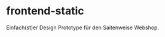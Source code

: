 # frontend-static

Einfach(st)er Design Prototype für den Saitenweise Webshop.

<!-- [Zur Live-Seite](https://.../) -->
